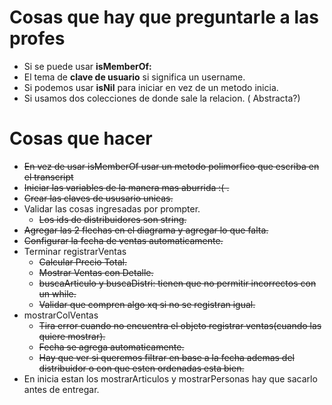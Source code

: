 # Cosas que hay que preguntarle a las profes
- Si se puede usar **isMemberOf:**
- El tema de **clave de usuario** si significa un username.
- Si podemos usar **isNil** para iniciar en vez de un metodo inicia.
- Si usamos dos colecciones de donde sale la relacion. ( Abstracta?) 
# Cosas que hacer

- ~~En vez de usar isMemberOf usar un metodo polimorfico que escriba en el transcript~~
- ~~Iniciar las variables de la manera mas aburrida :( .~~
- ~~Crear las claves de ususario unicas.~~
- Validar las cosas ingresadas por prompter.
  - ~~Los ids de distribuidores son string.~~
- ~~Agregar las 2 flechas en el diagrama y agregar lo que falta.~~
- ~~Configurar la fecha de ventas automaticamente.~~
- Terminar registrarVentas
  - ~~Calcular Precio Total.~~
  - ~~Mostrar Ventas con Detalle.~~
  - ~~buscaArticulo y buscaDistri: tienen que no permitir incorrectos con un while.~~
  - ~~Validar que compren algo xq si no se registran igual.~~
- mostrarColVentas
  - ~~Tira error cuando no encuentra el objeto registrar ventas(cuando las quiere mostrar).~~
  - ~~Fecha se agrega automaticamente.~~
  - ~~Hay que ver si queremos filtrar en base a la fecha ademas del distribuidor o con que esten ordenadas esta bien.~~
- En inicia estan los mostrarArticulos y mostrarPersonas hay que sacarlo antes de entregar.

